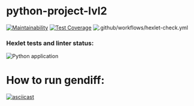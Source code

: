 # python-project-lvl2

[![Maintainability](https://api.codeclimate.com/v1/badges/0022402c85e41169c249/maintainability)](https://codeclimate.com/github/startitin36/python-project-lvl2/maintainability)
[![Test Coverage](https://api.codeclimate.com/v1/badges/0022402c85e41169c249/test_coverage)](https://codeclimate.com/github/startitin36/python-project-lvl2/test_coverage)
![.github/workflows/hexlet-check.yml](https://github.com/startitin36/python-project-lvl2/workflows/.github/workflows/hexlet-check.yml/badge.svg?event=push)

### Hexlet tests and linter status:
![Python application](https://github.com/startitin36/python-project-lvl2/workflows/Python%20application/badge.svg?event=push)

##

# How to run gendiff:

[![asciicast](https://asciinema.org/a/VjLMG7J66K3ioR9G9fKAFKubS.svg)](https://asciinema.org/a/VjLMG7J66K3ioR9G9fKAFKubS)
